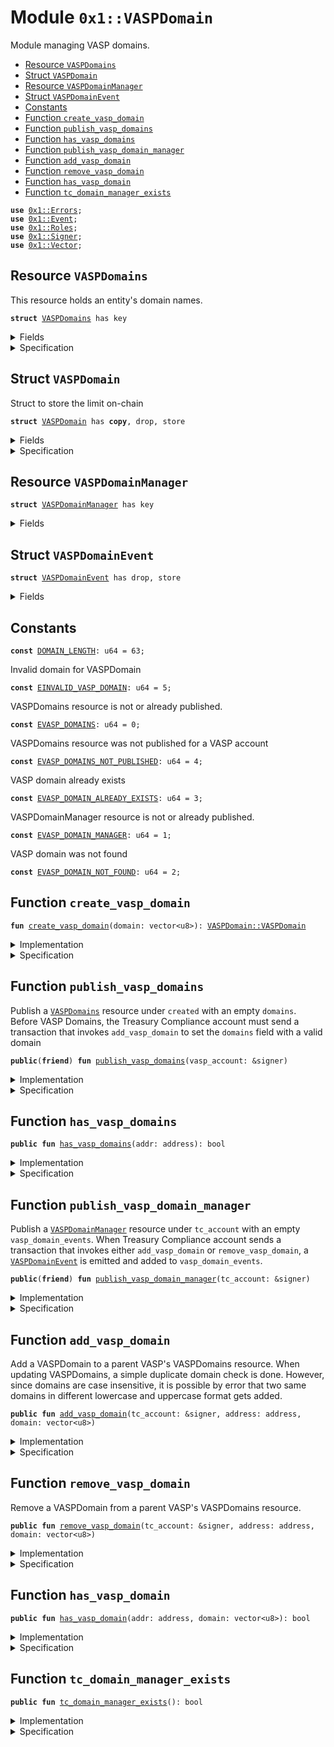 
<a name="0x1_VASPDomain"></a>

# Module `0x1::VASPDomain`

Module managing VASP domains.


-  [Resource `VASPDomains`](#0x1_VASPDomain_VASPDomains)
-  [Struct `VASPDomain`](#0x1_VASPDomain_VASPDomain)
-  [Resource `VASPDomainManager`](#0x1_VASPDomain_VASPDomainManager)
-  [Struct `VASPDomainEvent`](#0x1_VASPDomain_VASPDomainEvent)
-  [Constants](#@Constants_0)
-  [Function `create_vasp_domain`](#0x1_VASPDomain_create_vasp_domain)
-  [Function `publish_vasp_domains`](#0x1_VASPDomain_publish_vasp_domains)
-  [Function `has_vasp_domains`](#0x1_VASPDomain_has_vasp_domains)
-  [Function `publish_vasp_domain_manager`](#0x1_VASPDomain_publish_vasp_domain_manager)
-  [Function `add_vasp_domain`](#0x1_VASPDomain_add_vasp_domain)
-  [Function `remove_vasp_domain`](#0x1_VASPDomain_remove_vasp_domain)
-  [Function `has_vasp_domain`](#0x1_VASPDomain_has_vasp_domain)
-  [Function `tc_domain_manager_exists`](#0x1_VASPDomain_tc_domain_manager_exists)


<pre><code><b>use</b> <a href="../../../../../../../DPN/releases/artifacts/current/build/MoveStdlib/docs/Errors.md#0x1_Errors">0x1::Errors</a>;
<b>use</b> <a href="../../../../../../../DPN/releases/artifacts/current/build/MoveStdlib/docs/Event.md#0x1_Event">0x1::Event</a>;
<b>use</b> <a href="Roles.md#0x1_Roles">0x1::Roles</a>;
<b>use</b> <a href="../../../../../../../DPN/releases/artifacts/current/build/MoveStdlib/docs/Signer.md#0x1_Signer">0x1::Signer</a>;
<b>use</b> <a href="../../../../../../../DPN/releases/artifacts/current/build/MoveStdlib/docs/Vector.md#0x1_Vector">0x1::Vector</a>;
</code></pre>



<a name="0x1_VASPDomain_VASPDomains"></a>

## Resource `VASPDomains`

This resource holds an entity's domain names.


<pre><code><b>struct</b> <a href="VASPDomain.md#0x1_VASPDomain_VASPDomains">VASPDomains</a> has key
</code></pre>



<details>
<summary>Fields</summary>


<dl>
<dt>
<code>domains: vector&lt;<a href="VASPDomain.md#0x1_VASPDomain_VASPDomain">VASPDomain::VASPDomain</a>&gt;</code>
</dt>
<dd>
 The list of domain names owned by this parent vasp account
</dd>
</dl>


</details>

<details>
<summary>Specification</summary>


All <code><a href="VASPDomain.md#0x1_VASPDomain">VASPDomain</a></code>s stored in the <code><a href="VASPDomain.md#0x1_VASPDomain_VASPDomains">VASPDomains</a></code> resource are no more than 63 characters long.


<pre><code><b>invariant</b> <b>forall</b> i in 0..len(domains): len(domains[i].domain) &lt;= <a href="VASPDomain.md#0x1_VASPDomain_DOMAIN_LENGTH">DOMAIN_LENGTH</a>;
</code></pre>


The list of <code><a href="VASPDomain.md#0x1_VASPDomain">VASPDomain</a></code>s are a set


<pre><code><b>invariant</b> <b>forall</b> i in 0..len(domains):
<b>forall</b> j in i + 1..len(domains): domains[i] != domains[j];
</code></pre>



</details>

<a name="0x1_VASPDomain_VASPDomain"></a>

## Struct `VASPDomain`

Struct to store the limit on-chain


<pre><code><b>struct</b> <a href="VASPDomain.md#0x1_VASPDomain">VASPDomain</a> has <b>copy</b>, drop, store
</code></pre>



<details>
<summary>Fields</summary>


<dl>
<dt>
<code>domain: vector&lt;u8&gt;</code>
</dt>
<dd>

</dd>
</dl>


</details>

<details>
<summary>Specification</summary>


All <code><a href="VASPDomain.md#0x1_VASPDomain">VASPDomain</a></code>s must be no more than 63 characters long.


<pre><code><b>invariant</b> len(domain) &lt;= <a href="VASPDomain.md#0x1_VASPDomain_DOMAIN_LENGTH">DOMAIN_LENGTH</a>;
</code></pre>



</details>

<a name="0x1_VASPDomain_VASPDomainManager"></a>

## Resource `VASPDomainManager`



<pre><code><b>struct</b> <a href="VASPDomain.md#0x1_VASPDomain_VASPDomainManager">VASPDomainManager</a> has key
</code></pre>



<details>
<summary>Fields</summary>


<dl>
<dt>
<code>vasp_domain_events: <a href="../../../../../../../DPN/releases/artifacts/current/build/MoveStdlib/docs/Event.md#0x1_Event_EventHandle">Event::EventHandle</a>&lt;<a href="VASPDomain.md#0x1_VASPDomain_VASPDomainEvent">VASPDomain::VASPDomainEvent</a>&gt;</code>
</dt>
<dd>
 Event handle for <code>domains</code> added or removed events. Emitted every time a domain is added
 or removed to <code>domains</code>
</dd>
</dl>


</details>

<a name="0x1_VASPDomain_VASPDomainEvent"></a>

## Struct `VASPDomainEvent`



<pre><code><b>struct</b> <a href="VASPDomain.md#0x1_VASPDomain_VASPDomainEvent">VASPDomainEvent</a> has drop, store
</code></pre>



<details>
<summary>Fields</summary>


<dl>
<dt>
<code>removed: bool</code>
</dt>
<dd>
 Whether a domain was added or removed
</dd>
<dt>
<code>domain: <a href="VASPDomain.md#0x1_VASPDomain_VASPDomain">VASPDomain::VASPDomain</a></code>
</dt>
<dd>
 VASP Domain string of the account
</dd>
<dt>
<code>address: address</code>
</dt>
<dd>
 On-chain account address
</dd>
</dl>


</details>

<a name="@Constants_0"></a>

## Constants


<a name="0x1_VASPDomain_DOMAIN_LENGTH"></a>



<pre><code><b>const</b> <a href="VASPDomain.md#0x1_VASPDomain_DOMAIN_LENGTH">DOMAIN_LENGTH</a>: u64 = 63;
</code></pre>



<a name="0x1_VASPDomain_EINVALID_VASP_DOMAIN"></a>

Invalid domain for VASPDomain


<pre><code><b>const</b> <a href="VASPDomain.md#0x1_VASPDomain_EINVALID_VASP_DOMAIN">EINVALID_VASP_DOMAIN</a>: u64 = 5;
</code></pre>



<a name="0x1_VASPDomain_EVASP_DOMAINS"></a>

VASPDomains resource is not or already published.


<pre><code><b>const</b> <a href="VASPDomain.md#0x1_VASPDomain_EVASP_DOMAINS">EVASP_DOMAINS</a>: u64 = 0;
</code></pre>



<a name="0x1_VASPDomain_EVASP_DOMAINS_NOT_PUBLISHED"></a>

VASPDomains resource was not published for a VASP account


<pre><code><b>const</b> <a href="VASPDomain.md#0x1_VASPDomain_EVASP_DOMAINS_NOT_PUBLISHED">EVASP_DOMAINS_NOT_PUBLISHED</a>: u64 = 4;
</code></pre>



<a name="0x1_VASPDomain_EVASP_DOMAIN_ALREADY_EXISTS"></a>

VASP domain already exists


<pre><code><b>const</b> <a href="VASPDomain.md#0x1_VASPDomain_EVASP_DOMAIN_ALREADY_EXISTS">EVASP_DOMAIN_ALREADY_EXISTS</a>: u64 = 3;
</code></pre>



<a name="0x1_VASPDomain_EVASP_DOMAIN_MANAGER"></a>

VASPDomainManager resource is not or already published.


<pre><code><b>const</b> <a href="VASPDomain.md#0x1_VASPDomain_EVASP_DOMAIN_MANAGER">EVASP_DOMAIN_MANAGER</a>: u64 = 1;
</code></pre>



<a name="0x1_VASPDomain_EVASP_DOMAIN_NOT_FOUND"></a>

VASP domain was not found


<pre><code><b>const</b> <a href="VASPDomain.md#0x1_VASPDomain_EVASP_DOMAIN_NOT_FOUND">EVASP_DOMAIN_NOT_FOUND</a>: u64 = 2;
</code></pre>



<a name="0x1_VASPDomain_create_vasp_domain"></a>

## Function `create_vasp_domain`



<pre><code><b>fun</b> <a href="VASPDomain.md#0x1_VASPDomain_create_vasp_domain">create_vasp_domain</a>(domain: vector&lt;u8&gt;): <a href="VASPDomain.md#0x1_VASPDomain_VASPDomain">VASPDomain::VASPDomain</a>
</code></pre>



<details>
<summary>Implementation</summary>


<pre><code><b>fun</b> <a href="VASPDomain.md#0x1_VASPDomain_create_vasp_domain">create_vasp_domain</a>(domain: vector&lt;u8&gt;): <a href="VASPDomain.md#0x1_VASPDomain">VASPDomain</a> {
    <b>assert</b>(<a href="../../../../../../../DPN/releases/artifacts/current/build/MoveStdlib/docs/Vector.md#0x1_Vector_length">Vector::length</a>(&domain) &lt;= <a href="VASPDomain.md#0x1_VASPDomain_DOMAIN_LENGTH">DOMAIN_LENGTH</a>, <a href="../../../../../../../DPN/releases/artifacts/current/build/MoveStdlib/docs/Errors.md#0x1_Errors_invalid_argument">Errors::invalid_argument</a>(<a href="VASPDomain.md#0x1_VASPDomain_EINVALID_VASP_DOMAIN">EINVALID_VASP_DOMAIN</a>));
    <a href="VASPDomain.md#0x1_VASPDomain">VASPDomain</a>{ domain }
}
</code></pre>



</details>

<details>
<summary>Specification</summary>



<pre><code><b>include</b> <a href="VASPDomain.md#0x1_VASPDomain_CreateVASPDomainAbortsIf">CreateVASPDomainAbortsIf</a>;
<b>ensures</b> result == <a href="VASPDomain.md#0x1_VASPDomain">VASPDomain</a> { domain };
</code></pre>




<a name="0x1_VASPDomain_CreateVASPDomainAbortsIf"></a>


<pre><code><b>schema</b> <a href="VASPDomain.md#0x1_VASPDomain_CreateVASPDomainAbortsIf">CreateVASPDomainAbortsIf</a> {
    domain: vector&lt;u8&gt;;
    <b>aborts_if</b> <a href="../../../../../../../DPN/releases/artifacts/current/build/MoveStdlib/docs/Vector.md#0x1_Vector_length">Vector::length</a>(domain) &gt; <a href="VASPDomain.md#0x1_VASPDomain_DOMAIN_LENGTH">DOMAIN_LENGTH</a> <b>with</b> Errors::INVALID_ARGUMENT;
}
</code></pre>



</details>

<a name="0x1_VASPDomain_publish_vasp_domains"></a>

## Function `publish_vasp_domains`

Publish a <code><a href="VASPDomain.md#0x1_VASPDomain_VASPDomains">VASPDomains</a></code> resource under <code>created</code> with an empty <code>domains</code>.
Before VASP Domains, the Treasury Compliance account must send
a transaction that invokes <code>add_vasp_domain</code> to set the <code>domains</code> field with a valid domain


<pre><code><b>public</b>(<b>friend</b>) <b>fun</b> <a href="VASPDomain.md#0x1_VASPDomain_publish_vasp_domains">publish_vasp_domains</a>(vasp_account: &signer)
</code></pre>



<details>
<summary>Implementation</summary>


<pre><code><b>public</b>(<b>friend</b>) <b>fun</b> <a href="VASPDomain.md#0x1_VASPDomain_publish_vasp_domains">publish_vasp_domains</a>(
    vasp_account: &signer,
) {
    <a href="Roles.md#0x1_Roles_assert_parent_vasp_role">Roles::assert_parent_vasp_role</a>(vasp_account);
    <b>assert</b>(
        !<b>exists</b>&lt;<a href="VASPDomain.md#0x1_VASPDomain_VASPDomains">VASPDomains</a>&gt;(<a href="../../../../../../../DPN/releases/artifacts/current/build/MoveStdlib/docs/Signer.md#0x1_Signer_address_of">Signer::address_of</a>(vasp_account)),
        <a href="../../../../../../../DPN/releases/artifacts/current/build/MoveStdlib/docs/Errors.md#0x1_Errors_already_published">Errors::already_published</a>(<a href="VASPDomain.md#0x1_VASPDomain_EVASP_DOMAINS">EVASP_DOMAINS</a>)
    );
    move_to(vasp_account, <a href="VASPDomain.md#0x1_VASPDomain_VASPDomains">VASPDomains</a> {
        domains: <a href="../../../../../../../DPN/releases/artifacts/current/build/MoveStdlib/docs/Vector.md#0x1_Vector_empty">Vector::empty</a>(),
    })
}
</code></pre>



</details>

<details>
<summary>Specification</summary>



<pre><code><b>let</b> vasp_addr = <a href="../../../../../../../DPN/releases/artifacts/current/build/MoveStdlib/docs/Signer.md#0x1_Signer_address_of">Signer::address_of</a>(vasp_account);
<b>include</b> <a href="Roles.md#0x1_Roles_AbortsIfNotParentVasp">Roles::AbortsIfNotParentVasp</a>{account: vasp_account};
<b>include</b> <a href="VASPDomain.md#0x1_VASPDomain_PublishVASPDomainsAbortsIf">PublishVASPDomainsAbortsIf</a>;
<b>include</b> <a href="VASPDomain.md#0x1_VASPDomain_PublishVASPDomainsEnsures">PublishVASPDomainsEnsures</a>;
</code></pre>




<a name="0x1_VASPDomain_PublishVASPDomainsAbortsIf"></a>


<pre><code><b>schema</b> <a href="VASPDomain.md#0x1_VASPDomain_PublishVASPDomainsAbortsIf">PublishVASPDomainsAbortsIf</a> {
    vasp_addr: address;
    <b>aborts_if</b> <a href="VASPDomain.md#0x1_VASPDomain_has_vasp_domains">has_vasp_domains</a>(vasp_addr) <b>with</b> Errors::ALREADY_PUBLISHED;
}
</code></pre>




<a name="0x1_VASPDomain_PublishVASPDomainsEnsures"></a>


<pre><code><b>schema</b> <a href="VASPDomain.md#0x1_VASPDomain_PublishVASPDomainsEnsures">PublishVASPDomainsEnsures</a> {
    vasp_addr: address;
    <b>ensures</b> <b>exists</b>&lt;<a href="VASPDomain.md#0x1_VASPDomain_VASPDomains">VASPDomains</a>&gt;(vasp_addr);
    <b>ensures</b> <a href="../../../../../../../DPN/releases/artifacts/current/build/MoveStdlib/docs/Vector.md#0x1_Vector_is_empty">Vector::is_empty</a>(<b>global</b>&lt;<a href="VASPDomain.md#0x1_VASPDomain_VASPDomains">VASPDomains</a>&gt;(vasp_addr).domains);
}
</code></pre>



</details>

<a name="0x1_VASPDomain_has_vasp_domains"></a>

## Function `has_vasp_domains`



<pre><code><b>public</b> <b>fun</b> <a href="VASPDomain.md#0x1_VASPDomain_has_vasp_domains">has_vasp_domains</a>(addr: address): bool
</code></pre>



<details>
<summary>Implementation</summary>


<pre><code><b>public</b> <b>fun</b> <a href="VASPDomain.md#0x1_VASPDomain_has_vasp_domains">has_vasp_domains</a>(addr: address): bool {
    <b>exists</b>&lt;<a href="VASPDomain.md#0x1_VASPDomain_VASPDomains">VASPDomains</a>&gt;(addr)
}
</code></pre>



</details>

<details>
<summary>Specification</summary>



<pre><code><b>aborts_if</b> <b>false</b>;
<b>ensures</b> result == <b>exists</b>&lt;<a href="VASPDomain.md#0x1_VASPDomain_VASPDomains">VASPDomains</a>&gt;(addr);
</code></pre>



</details>

<a name="0x1_VASPDomain_publish_vasp_domain_manager"></a>

## Function `publish_vasp_domain_manager`

Publish a <code><a href="VASPDomain.md#0x1_VASPDomain_VASPDomainManager">VASPDomainManager</a></code> resource under <code>tc_account</code> with an empty <code>vasp_domain_events</code>.
When Treasury Compliance account sends a transaction that invokes either <code>add_vasp_domain</code> or
<code>remove_vasp_domain</code>, a <code><a href="VASPDomain.md#0x1_VASPDomain_VASPDomainEvent">VASPDomainEvent</a></code> is emitted and added to <code>vasp_domain_events</code>.


<pre><code><b>public</b>(<b>friend</b>) <b>fun</b> <a href="VASPDomain.md#0x1_VASPDomain_publish_vasp_domain_manager">publish_vasp_domain_manager</a>(tc_account: &signer)
</code></pre>



<details>
<summary>Implementation</summary>


<pre><code><b>public</b>(<b>friend</b>) <b>fun</b> <a href="VASPDomain.md#0x1_VASPDomain_publish_vasp_domain_manager">publish_vasp_domain_manager</a>(
    tc_account : &signer,
) {
    <a href="Roles.md#0x1_Roles_assert_treasury_compliance">Roles::assert_treasury_compliance</a>(tc_account);
    <b>assert</b>(
        !<b>exists</b>&lt;<a href="VASPDomain.md#0x1_VASPDomain_VASPDomainManager">VASPDomainManager</a>&gt;(<a href="../../../../../../../DPN/releases/artifacts/current/build/MoveStdlib/docs/Signer.md#0x1_Signer_address_of">Signer::address_of</a>(tc_account)),
        <a href="../../../../../../../DPN/releases/artifacts/current/build/MoveStdlib/docs/Errors.md#0x1_Errors_already_published">Errors::already_published</a>(<a href="VASPDomain.md#0x1_VASPDomain_EVASP_DOMAIN_MANAGER">EVASP_DOMAIN_MANAGER</a>)
    );
    move_to(
        tc_account,
        <a href="VASPDomain.md#0x1_VASPDomain_VASPDomainManager">VASPDomainManager</a> {
            vasp_domain_events: <a href="../../../../../../../DPN/releases/artifacts/current/build/MoveStdlib/docs/Event.md#0x1_Event_new_event_handle">Event::new_event_handle</a>&lt;<a href="VASPDomain.md#0x1_VASPDomain_VASPDomainEvent">VASPDomainEvent</a>&gt;(tc_account),
        }
    );
}
</code></pre>



</details>

<details>
<summary>Specification</summary>



<pre><code><b>include</b> <a href="Roles.md#0x1_Roles_AbortsIfNotTreasuryCompliance">Roles::AbortsIfNotTreasuryCompliance</a>{account: tc_account};
<b>aborts_if</b> <a href="VASPDomain.md#0x1_VASPDomain_tc_domain_manager_exists">tc_domain_manager_exists</a>() <b>with</b> Errors::ALREADY_PUBLISHED;
<b>ensures</b> <b>exists</b>&lt;<a href="VASPDomain.md#0x1_VASPDomain_VASPDomainManager">VASPDomainManager</a>&gt;(<a href="../../../../../../../DPN/releases/artifacts/current/build/MoveStdlib/docs/Signer.md#0x1_Signer_address_of">Signer::address_of</a>(tc_account));
<b>modifies</b> <b>global</b>&lt;<a href="VASPDomain.md#0x1_VASPDomain_VASPDomainManager">VASPDomainManager</a>&gt;(<a href="../../../../../../../DPN/releases/artifacts/current/build/MoveStdlib/docs/Signer.md#0x1_Signer_address_of">Signer::address_of</a>(tc_account));
</code></pre>



</details>

<a name="0x1_VASPDomain_add_vasp_domain"></a>

## Function `add_vasp_domain`

Add a VASPDomain to a parent VASP's VASPDomains resource.
When updating VASPDomains, a simple duplicate domain check is done.
However, since domains are case insensitive, it is possible by error that two same domains in
different lowercase and uppercase format gets added.


<pre><code><b>public</b> <b>fun</b> <a href="VASPDomain.md#0x1_VASPDomain_add_vasp_domain">add_vasp_domain</a>(tc_account: &signer, address: address, domain: vector&lt;u8&gt;)
</code></pre>



<details>
<summary>Implementation</summary>


<pre><code><b>public</b> <b>fun</b> <a href="VASPDomain.md#0x1_VASPDomain_add_vasp_domain">add_vasp_domain</a>(
    tc_account: &signer,
    address: address,
    domain: vector&lt;u8&gt;,
) <b>acquires</b> <a href="VASPDomain.md#0x1_VASPDomain_VASPDomainManager">VASPDomainManager</a>, <a href="VASPDomain.md#0x1_VASPDomain_VASPDomains">VASPDomains</a> {
    <a href="Roles.md#0x1_Roles_assert_treasury_compliance">Roles::assert_treasury_compliance</a>(tc_account);
    <b>assert</b>(<a href="VASPDomain.md#0x1_VASPDomain_tc_domain_manager_exists">tc_domain_manager_exists</a>(), <a href="../../../../../../../DPN/releases/artifacts/current/build/MoveStdlib/docs/Errors.md#0x1_Errors_not_published">Errors::not_published</a>(<a href="VASPDomain.md#0x1_VASPDomain_EVASP_DOMAIN_MANAGER">EVASP_DOMAIN_MANAGER</a>));
    <b>assert</b>(
        <b>exists</b>&lt;<a href="VASPDomain.md#0x1_VASPDomain_VASPDomains">VASPDomains</a>&gt;(address),
        <a href="../../../../../../../DPN/releases/artifacts/current/build/MoveStdlib/docs/Errors.md#0x1_Errors_not_published">Errors::not_published</a>(<a href="VASPDomain.md#0x1_VASPDomain_EVASP_DOMAINS_NOT_PUBLISHED">EVASP_DOMAINS_NOT_PUBLISHED</a>)
    );

    <b>let</b> account_domains = borrow_global_mut&lt;<a href="VASPDomain.md#0x1_VASPDomain_VASPDomains">VASPDomains</a>&gt;(address);
    <b>let</b> vasp_domain = <a href="VASPDomain.md#0x1_VASPDomain_create_vasp_domain">create_vasp_domain</a>(domain);

    <b>assert</b>(
        !<a href="../../../../../../../DPN/releases/artifacts/current/build/MoveStdlib/docs/Vector.md#0x1_Vector_contains">Vector::contains</a>(&account_domains.domains, &vasp_domain),
        <a href="../../../../../../../DPN/releases/artifacts/current/build/MoveStdlib/docs/Errors.md#0x1_Errors_invalid_argument">Errors::invalid_argument</a>(<a href="VASPDomain.md#0x1_VASPDomain_EVASP_DOMAIN_ALREADY_EXISTS">EVASP_DOMAIN_ALREADY_EXISTS</a>)
    );

    <a href="../../../../../../../DPN/releases/artifacts/current/build/MoveStdlib/docs/Vector.md#0x1_Vector_push_back">Vector::push_back</a>(&<b>mut</b> account_domains.domains, <b>copy</b> vasp_domain);

    <a href="../../../../../../../DPN/releases/artifacts/current/build/MoveStdlib/docs/Event.md#0x1_Event_emit_event">Event::emit_event</a>(
        &<b>mut</b> borrow_global_mut&lt;<a href="VASPDomain.md#0x1_VASPDomain_VASPDomainManager">VASPDomainManager</a>&gt;(@TreasuryCompliance).vasp_domain_events,
        <a href="VASPDomain.md#0x1_VASPDomain_VASPDomainEvent">VASPDomainEvent</a> {
            removed: <b>false</b>,
            domain: vasp_domain,
            address,
        },
    );
}
</code></pre>



</details>

<details>
<summary>Specification</summary>



<pre><code><b>include</b> <a href="VASPDomain.md#0x1_VASPDomain_AddVASPDomainAbortsIf">AddVASPDomainAbortsIf</a>;
<b>include</b> <a href="VASPDomain.md#0x1_VASPDomain_AddVASPDomainEnsures">AddVASPDomainEnsures</a>;
<b>include</b> <a href="VASPDomain.md#0x1_VASPDomain_AddVASPDomainEmits">AddVASPDomainEmits</a>;
</code></pre>




<a name="0x1_VASPDomain_AddVASPDomainAbortsIf"></a>


<pre><code><b>schema</b> <a href="VASPDomain.md#0x1_VASPDomain_AddVASPDomainAbortsIf">AddVASPDomainAbortsIf</a> {
    tc_account: signer;
    address: address;
    domain: vector&lt;u8&gt;;
    <b>let</b> domains = <b>global</b>&lt;<a href="VASPDomain.md#0x1_VASPDomain_VASPDomains">VASPDomains</a>&gt;(address).domains;
    <b>include</b> <a href="Roles.md#0x1_Roles_AbortsIfNotTreasuryCompliance">Roles::AbortsIfNotTreasuryCompliance</a>{account: tc_account};
    <b>include</b> <a href="VASPDomain.md#0x1_VASPDomain_CreateVASPDomainAbortsIf">CreateVASPDomainAbortsIf</a>;
    <b>aborts_if</b> !<b>exists</b>&lt;<a href="VASPDomain.md#0x1_VASPDomain_VASPDomains">VASPDomains</a>&gt;(address) <b>with</b> Errors::NOT_PUBLISHED;
    <b>aborts_if</b> !<a href="VASPDomain.md#0x1_VASPDomain_tc_domain_manager_exists">tc_domain_manager_exists</a>() <b>with</b> Errors::NOT_PUBLISHED;
    <b>aborts_if</b> contains(domains, <a href="VASPDomain.md#0x1_VASPDomain">VASPDomain</a> { domain }) <b>with</b> Errors::INVALID_ARGUMENT;
}
</code></pre>




<a name="0x1_VASPDomain_AddVASPDomainEnsures"></a>


<pre><code><b>schema</b> <a href="VASPDomain.md#0x1_VASPDomain_AddVASPDomainEnsures">AddVASPDomainEnsures</a> {
    address: address;
    domain: vector&lt;u8&gt;;
    <b>let</b> post domains = <b>global</b>&lt;<a href="VASPDomain.md#0x1_VASPDomain_VASPDomains">VASPDomains</a>&gt;(address).domains;
    <b>ensures</b> contains(domains, <a href="VASPDomain.md#0x1_VASPDomain">VASPDomain</a> { domain });
}
</code></pre>




<a name="0x1_VASPDomain_AddVASPDomainEmits"></a>


<pre><code><b>schema</b> <a href="VASPDomain.md#0x1_VASPDomain_AddVASPDomainEmits">AddVASPDomainEmits</a> {
    address: address;
    domain: vector&lt;u8&gt;;
    <b>let</b> handle = <b>global</b>&lt;<a href="VASPDomain.md#0x1_VASPDomain_VASPDomainManager">VASPDomainManager</a>&gt;(@TreasuryCompliance).vasp_domain_events;
    <b>let</b> msg = <a href="VASPDomain.md#0x1_VASPDomain_VASPDomainEvent">VASPDomainEvent</a> {
        removed: <b>false</b>,
        domain: <a href="VASPDomain.md#0x1_VASPDomain">VASPDomain</a> { domain },
        address,
    };
    emits msg <b>to</b> handle;
}
</code></pre>



</details>

<a name="0x1_VASPDomain_remove_vasp_domain"></a>

## Function `remove_vasp_domain`

Remove a VASPDomain from a parent VASP's VASPDomains resource.


<pre><code><b>public</b> <b>fun</b> <a href="VASPDomain.md#0x1_VASPDomain_remove_vasp_domain">remove_vasp_domain</a>(tc_account: &signer, address: address, domain: vector&lt;u8&gt;)
</code></pre>



<details>
<summary>Implementation</summary>


<pre><code><b>public</b> <b>fun</b> <a href="VASPDomain.md#0x1_VASPDomain_remove_vasp_domain">remove_vasp_domain</a>(
    tc_account: &signer,
    address: address,
    domain: vector&lt;u8&gt;,
) <b>acquires</b> <a href="VASPDomain.md#0x1_VASPDomain_VASPDomainManager">VASPDomainManager</a>, <a href="VASPDomain.md#0x1_VASPDomain_VASPDomains">VASPDomains</a> {
    <a href="Roles.md#0x1_Roles_assert_treasury_compliance">Roles::assert_treasury_compliance</a>(tc_account);
    <b>assert</b>(<a href="VASPDomain.md#0x1_VASPDomain_tc_domain_manager_exists">tc_domain_manager_exists</a>(), <a href="../../../../../../../DPN/releases/artifacts/current/build/MoveStdlib/docs/Errors.md#0x1_Errors_not_published">Errors::not_published</a>(<a href="VASPDomain.md#0x1_VASPDomain_EVASP_DOMAIN_MANAGER">EVASP_DOMAIN_MANAGER</a>));
    <b>assert</b>(
        <b>exists</b>&lt;<a href="VASPDomain.md#0x1_VASPDomain_VASPDomains">VASPDomains</a>&gt;(address),
        <a href="../../../../../../../DPN/releases/artifacts/current/build/MoveStdlib/docs/Errors.md#0x1_Errors_not_published">Errors::not_published</a>(<a href="VASPDomain.md#0x1_VASPDomain_EVASP_DOMAINS_NOT_PUBLISHED">EVASP_DOMAINS_NOT_PUBLISHED</a>)
    );

    <b>let</b> account_domains = borrow_global_mut&lt;<a href="VASPDomain.md#0x1_VASPDomain_VASPDomains">VASPDomains</a>&gt;(address);
    <b>let</b> vasp_domain = <a href="VASPDomain.md#0x1_VASPDomain_create_vasp_domain">create_vasp_domain</a>(domain);

    <b>let</b> (has, index) = <a href="../../../../../../../DPN/releases/artifacts/current/build/MoveStdlib/docs/Vector.md#0x1_Vector_index_of">Vector::index_of</a>(&account_domains.domains, &vasp_domain);
    <b>if</b> (has) {
        <a href="../../../../../../../DPN/releases/artifacts/current/build/MoveStdlib/docs/Vector.md#0x1_Vector_remove">Vector::remove</a>(&<b>mut</b> account_domains.domains, index);
    } <b>else</b> {
        <b>abort</b> <a href="../../../../../../../DPN/releases/artifacts/current/build/MoveStdlib/docs/Errors.md#0x1_Errors_invalid_argument">Errors::invalid_argument</a>(<a href="VASPDomain.md#0x1_VASPDomain_EVASP_DOMAIN_NOT_FOUND">EVASP_DOMAIN_NOT_FOUND</a>)
    };

    <a href="../../../../../../../DPN/releases/artifacts/current/build/MoveStdlib/docs/Event.md#0x1_Event_emit_event">Event::emit_event</a>(
        &<b>mut</b> borrow_global_mut&lt;<a href="VASPDomain.md#0x1_VASPDomain_VASPDomainManager">VASPDomainManager</a>&gt;(@TreasuryCompliance).vasp_domain_events,
        <a href="VASPDomain.md#0x1_VASPDomain_VASPDomainEvent">VASPDomainEvent</a> {
            removed: <b>true</b>,
            domain: vasp_domain,
            address: address,
        },
    );
}
</code></pre>



</details>

<details>
<summary>Specification</summary>



<pre><code><b>include</b> <a href="VASPDomain.md#0x1_VASPDomain_RemoveVASPDomainAbortsIf">RemoveVASPDomainAbortsIf</a>;
<b>include</b> <a href="VASPDomain.md#0x1_VASPDomain_RemoveVASPDomainEnsures">RemoveVASPDomainEnsures</a>;
<b>include</b> <a href="VASPDomain.md#0x1_VASPDomain_RemoveVASPDomainEmits">RemoveVASPDomainEmits</a>;
</code></pre>




<a name="0x1_VASPDomain_RemoveVASPDomainAbortsIf"></a>


<pre><code><b>schema</b> <a href="VASPDomain.md#0x1_VASPDomain_RemoveVASPDomainAbortsIf">RemoveVASPDomainAbortsIf</a> {
    tc_account: signer;
    address: address;
    domain: vector&lt;u8&gt;;
    <b>let</b> domains = <b>global</b>&lt;<a href="VASPDomain.md#0x1_VASPDomain_VASPDomains">VASPDomains</a>&gt;(address).domains;
    <b>include</b> <a href="Roles.md#0x1_Roles_AbortsIfNotTreasuryCompliance">Roles::AbortsIfNotTreasuryCompliance</a>{account: tc_account};
    <b>include</b> <a href="VASPDomain.md#0x1_VASPDomain_CreateVASPDomainAbortsIf">CreateVASPDomainAbortsIf</a>;
    <b>aborts_if</b> !<b>exists</b>&lt;<a href="VASPDomain.md#0x1_VASPDomain_VASPDomains">VASPDomains</a>&gt;(address) <b>with</b> Errors::NOT_PUBLISHED;
    <b>aborts_if</b> !<a href="VASPDomain.md#0x1_VASPDomain_tc_domain_manager_exists">tc_domain_manager_exists</a>() <b>with</b> Errors::NOT_PUBLISHED;
    <b>aborts_if</b> !contains(domains, <a href="VASPDomain.md#0x1_VASPDomain">VASPDomain</a> { domain }) <b>with</b> Errors::INVALID_ARGUMENT;
}
</code></pre>




<a name="0x1_VASPDomain_RemoveVASPDomainEnsures"></a>


<pre><code><b>schema</b> <a href="VASPDomain.md#0x1_VASPDomain_RemoveVASPDomainEnsures">RemoveVASPDomainEnsures</a> {
    address: address;
    domain: vector&lt;u8&gt;;
    <b>let</b> post domains = <b>global</b>&lt;<a href="VASPDomain.md#0x1_VASPDomain_VASPDomains">VASPDomains</a>&gt;(address).domains;
    <b>ensures</b> !contains(domains, <a href="VASPDomain.md#0x1_VASPDomain">VASPDomain</a> { domain });
}
</code></pre>




<a name="0x1_VASPDomain_RemoveVASPDomainEmits"></a>


<pre><code><b>schema</b> <a href="VASPDomain.md#0x1_VASPDomain_RemoveVASPDomainEmits">RemoveVASPDomainEmits</a> {
    tc_account: signer;
    address: address;
    domain: vector&lt;u8&gt;;
    <b>let</b> handle = <b>global</b>&lt;<a href="VASPDomain.md#0x1_VASPDomain_VASPDomainManager">VASPDomainManager</a>&gt;(@TreasuryCompliance).vasp_domain_events;
    <b>let</b> msg = <a href="VASPDomain.md#0x1_VASPDomain_VASPDomainEvent">VASPDomainEvent</a> {
        removed: <b>true</b>,
        domain: <a href="VASPDomain.md#0x1_VASPDomain">VASPDomain</a> { domain },
        address,
    };
    emits msg <b>to</b> handle;
}
</code></pre>



</details>

<a name="0x1_VASPDomain_has_vasp_domain"></a>

## Function `has_vasp_domain`



<pre><code><b>public</b> <b>fun</b> <a href="VASPDomain.md#0x1_VASPDomain_has_vasp_domain">has_vasp_domain</a>(addr: address, domain: vector&lt;u8&gt;): bool
</code></pre>



<details>
<summary>Implementation</summary>


<pre><code><b>public</b> <b>fun</b> <a href="VASPDomain.md#0x1_VASPDomain_has_vasp_domain">has_vasp_domain</a>(addr: address, domain: vector&lt;u8&gt;): bool <b>acquires</b> <a href="VASPDomain.md#0x1_VASPDomain_VASPDomains">VASPDomains</a> {
    <b>assert</b>(
        <b>exists</b>&lt;<a href="VASPDomain.md#0x1_VASPDomain_VASPDomains">VASPDomains</a>&gt;(addr),
        <a href="../../../../../../../DPN/releases/artifacts/current/build/MoveStdlib/docs/Errors.md#0x1_Errors_not_published">Errors::not_published</a>(<a href="VASPDomain.md#0x1_VASPDomain_EVASP_DOMAINS_NOT_PUBLISHED">EVASP_DOMAINS_NOT_PUBLISHED</a>)
    );
    <b>let</b> account_domains = borrow_global&lt;<a href="VASPDomain.md#0x1_VASPDomain_VASPDomains">VASPDomains</a>&gt;(addr);
    <b>let</b> vasp_domain = <a href="VASPDomain.md#0x1_VASPDomain_create_vasp_domain">create_vasp_domain</a>(domain);
    <a href="../../../../../../../DPN/releases/artifacts/current/build/MoveStdlib/docs/Vector.md#0x1_Vector_contains">Vector::contains</a>(&account_domains.domains, &vasp_domain)
}
</code></pre>



</details>

<details>
<summary>Specification</summary>



<pre><code><b>include</b> <a href="VASPDomain.md#0x1_VASPDomain_HasVASPDomainAbortsIf">HasVASPDomainAbortsIf</a>;
<b>let</b> id_domain = <a href="VASPDomain.md#0x1_VASPDomain">VASPDomain</a> { domain };
<b>ensures</b> result == contains(<b>global</b>&lt;<a href="VASPDomain.md#0x1_VASPDomain_VASPDomains">VASPDomains</a>&gt;(addr).domains, id_domain);
</code></pre>




<a name="0x1_VASPDomain_HasVASPDomainAbortsIf"></a>


<pre><code><b>schema</b> <a href="VASPDomain.md#0x1_VASPDomain_HasVASPDomainAbortsIf">HasVASPDomainAbortsIf</a> {
    addr: address;
    domain: vector&lt;u8&gt;;
    <b>include</b> <a href="VASPDomain.md#0x1_VASPDomain_CreateVASPDomainAbortsIf">CreateVASPDomainAbortsIf</a>;
    <b>aborts_if</b> !<b>exists</b>&lt;<a href="VASPDomain.md#0x1_VASPDomain_VASPDomains">VASPDomains</a>&gt;(addr) <b>with</b> Errors::NOT_PUBLISHED;
}
</code></pre>



</details>

<a name="0x1_VASPDomain_tc_domain_manager_exists"></a>

## Function `tc_domain_manager_exists`



<pre><code><b>public</b> <b>fun</b> <a href="VASPDomain.md#0x1_VASPDomain_tc_domain_manager_exists">tc_domain_manager_exists</a>(): bool
</code></pre>



<details>
<summary>Implementation</summary>


<pre><code><b>public</b> <b>fun</b> <a href="VASPDomain.md#0x1_VASPDomain_tc_domain_manager_exists">tc_domain_manager_exists</a>(): bool {
    <b>exists</b>&lt;<a href="VASPDomain.md#0x1_VASPDomain_VASPDomainManager">VASPDomainManager</a>&gt;(@TreasuryCompliance)
}
</code></pre>



</details>

<details>
<summary>Specification</summary>



<pre><code><b>aborts_if</b> <b>false</b>;
<b>ensures</b> result == <b>exists</b>&lt;<a href="VASPDomain.md#0x1_VASPDomain_VASPDomainManager">VASPDomainManager</a>&gt;(@TreasuryCompliance);
</code></pre>



</details>


[//]: # ("File containing references which can be used from documentation")
[ACCESS_CONTROL]: https://github.com/diem/dip/blob/main/dips/dip-2.md
[ROLE]: https://github.com/diem/dip/blob/main/dips/dip-2.md#roles
[PERMISSION]: https://github.com/diem/dip/blob/main/dips/dip-2.md#permissions
